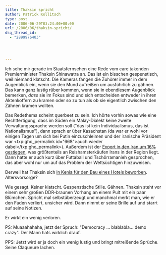 ```yaml
---
title: Thaksin spricht
author: Patrick Kollitsch
type: post
date: 2006-06-29T03:24:00+00:00
url: /2006/06/thaksin-spricht/
dsq_thread_id:
  - "2899976403"




---
```

Ich sehe mir gerade im Staatsfernsehen eine Rede vom care takenden Premierminister Thaksin Shinawatra an. Das ist ein bisschen gespenstisch, weil niemand klatscht. Die Kameras fangen die Zuh&ouml;rer immer in dem Augenblick ein, wenn sie den Mund aufrei&szlig;en um ausf&uuml;hrlich zu g&auml;hnen. Das kann ganz lustig r&uuml;ber kommen, wenn sie in ebendiesem Augenblick bemerken, _dass_ sie im Fokus sind und sich entscheiden entweder in ihren Aktenkoffern zu kramen oder so zu tun als ob sie eigentlich zwischen den Z&auml;hnen kramen wollten.

Das Redethema scheint querbeet zu sein. Ich h&ouml;rte vorhin sowas wie eine Rechtfertigung, dass im S&uuml;den ein Malay-Dialekt keine zweite Verwaltungssprache werden soll ("das ist kein Individualismus, das ist Nationalismus"), dann sprach er &uuml;ber Kasachstan (da war er wohl vor einigen Tagen um sich bei Putin einzuschleimen und der iranische Pr&auml;sident war <txp:gho_permalink id="668">auch wieder dabei</txp:gho_permalink>). Au&szlig;erdem ist der [Export in den Iran um 16% gestiegen][1], was gr&ouml;&szlig;tenteils an Reishamsterk&auml;ufen Irans in der Region liegt. Dann hatte er auch kurz &uuml;ber Futtaball und Tsch&ouml;rramanieh gesprochen, das aber wohl nur um auf das Problem der Wetts&uuml;chtigen hinzuweisen.

Derweil hat Thaksin sich [in Kenia f&uuml;r den Bau eines Hotels beworben][2]. Altersvorsorge?

Wie gesagt. Keiner klatscht. Gespenstische Stille. G&auml;hnen. Thaksin steht vor einem sehr gro&szlig;en DDR-braunen Vorhang an einem Pult mit ein paar Bl&uuml;mchen. Spricht mal selbst&uuml;berzeugt und manchmal merkt man, wie er den Faden verliert, unsicher wird. Dann nimmt er seine Brille auf und starrt auf seine Notizen.

Er wirkt ein wenig verloren. 

PS: Muaaahahaha, jetzt der Spruch: "Democracy ... blablabla... demo crazy". Der Mann hats wirklich drauf. 

PPS: Jetzt wird er ja doch ein wenig lustig und bringt mitrei&szlig;ende Spr&uuml;che. Seine Claqueure lachen.

 [1]: http://www.irna.ir/en/news/view/menu-237/0606280554143951.htm
 [2]: http://www.nationmultimedia.com/2006/06/29/headlines/headlines_30007597.php